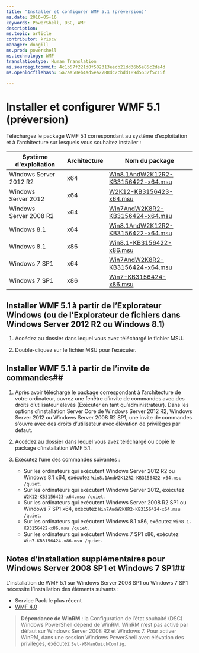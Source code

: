 ```yaml
---
title: "Installer et configurer WMF 5.1 (préversion)"
ms.date: 2016-05-16
keywords: PowerShell, DSC, WMF
description: 
ms.topic: article
contributor: kriscv
manager: dongill
ms.prod: powershell
ms.technology: WMF
translationtype: Human Translation
ms.sourcegitcommit: 4c1b57f221d0f502313eecb21dd36b5e85c2de4d
ms.openlocfilehash: 5a7aa50eb4ad5ea2788dc2cbdd189d5632f5c15f

---
```


# Installer et configurer WMF 5.1 (préversion) #

Téléchargez le package WMF 5.1 correspondant au système d’exploitation et à l’architecture sur lesquels vous souhaitez installer :

| Système d'exploitation       | Architecture | Nom du package              |
|------------------------|--------------|---------------------------|
| Windows Server 2012 R2 | x64      | [Win8.1AndW2K12R2-KB3156422-x64.msu](http://go.microsoft.com/fwlink/?LinkId=717507) |
| Windows Server 2012    | x64      | [W2K12-KB3156423-x64.msu](http://go.microsoft.com/fwlink/?LinkId=717506) |
| Windows Server 2008 R2 | x64      | [Win7AndW2K8R2-KB3156424-x64.msu](http://go.microsoft.com/fwlink/?LinkId=717504) |
| Windows 8.1            | x64          | [Win8.1AndW2K12R2-KB3156422-x64.msu](http://go.microsoft.com/fwlink/?LinkId=717507) |
| Windows 8.1            | x86          | [Win8.1-KB3156422-x86.msu](http://go.microsoft.com/fwlink/?LinkID=717963) |
| Windows 7 SP1          | x64          | [Win7AndW2K8R2-KB3156424-x64.msu](http://go.microsoft.com/fwlink/?LinkId=717504) |
| Windows 7 SP1          | x86          | [Win7-KB3156424-x86.msu](http://go.microsoft.com/fwlink/?LinkID=717962) |


## Installer WMF 5.1 à partir de l’Explorateur Windows (ou de l’Explorateur de fichiers dans Windows Server 2012 R2 ou Windows 8.1)

1. Accédez au dossier dans lequel vous avez téléchargé le fichier MSU.

2. Double-cliquez sur le fichier MSU pour l’exécuter.

## Installer WMF 5.1 à partir de l’invite de commandes##

1. Après avoir téléchargé le package correspondant à l’architecture de votre ordinateur, ouvrez une fenêtre d’invite de commandes avec des droits d’utilisateur élevés (Exécuter en tant qu’administrateur). Dans les options d’installation Server Core de Windows Server 2012 R2, Windows Server 2012 ou Windows Server 2008 R2 SP1, une invite de commandes s’ouvre avec des droits d’utilisateur avec élévation de privilèges par défaut.

2. Accédez au dossier dans lequel vous avez téléchargé ou copié le package d’installation WMF 5.1.

3. Exécutez l’une des commandes suivantes :
    - Sur les ordinateurs qui exécutent Windows Server 2012 R2 ou Windows 8.1 x64, exécutez `Win8.1AndW2K12R2-KB3156422-x64.msu /quiet`.
    - Sur les ordinateurs qui exécutent Windows Server 2012, exécutez `W2K12-KB3156423-x64.msu /quiet`.
    - Sur les ordinateurs qui exécutent Windows Server 2008 R2 SP1 ou Windows 7 SP1 x64, exécutez `Win7AndW2K8R2-KB3156424-x64.msu /quiet`.
    - Sur les ordinateurs qui exécutent Windows 8.1 x86, exécutez `Win8.1-KB3156422-x86.msu /quiet`.
    - Sur les ordinateurs qui exécutent Windows 7 SP1 x86, exécutez `Win7-KB3156424-x86.msu /quiet`.

## Notes d’installation supplémentaires pour Windows Server 2008 SP1 et Windows 7 SP1##
L’installation de WMF 5.1 sur Windows Server 2008 SP1 ou Windows 7 SP1 nécessite l’installation des éléments suivants :
- Service Pack le plus récent
- [WMF 4.0](http://www.microsoft.com/en-us/download/details.aspx?id=40855)

> **Dépendance de WinRM** : la Configuration de l’état souhaité (DSC) Windows PowerShell dépend de WinRM. WinRM n’est pas activé par défaut sur Windows Server 2008 R2 et Windows 7. Pour activer WinRM, dans une session Windows PowerShell avec élévation des privilèges, exécutez `Set-WSManQuickConfig`.



<!--HONumber=Jul16_HO1-->



